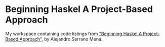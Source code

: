 # Beginning Haskel A Project-Based Approach

My workspace containing code listings from ["Beginning Haskel A Project-Based
Approach"](http://www.apress.com/9781430262503), by Alejandro Serrano Mena.
